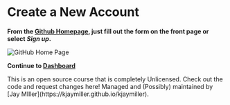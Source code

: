 # Create a New Account
**From the [Github Homepage](https://GitHub.com), just fill out the form on the front page or select *Sign up*.**

![GitHub Home Page](https://kjaymiller.github.io/Git-Up-to-Speed/screenshots/landing_page.PNG)

**Continue to [Dashboard](./dashboard)**

<p class="footer">
This is an open source course that is completely Unlicensed. Check out the code and request changes here!
Managed and (Possibly) maintained by [Jay MIller](https://kjaymiller.github.io/kjaymiller).
</p>
